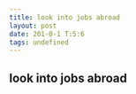 ```yaml
---
title: look into jobs abroad
layout: post
date: 201-0-1 T:5:6
tags: undefined
---
```

## look into jobs abroad

